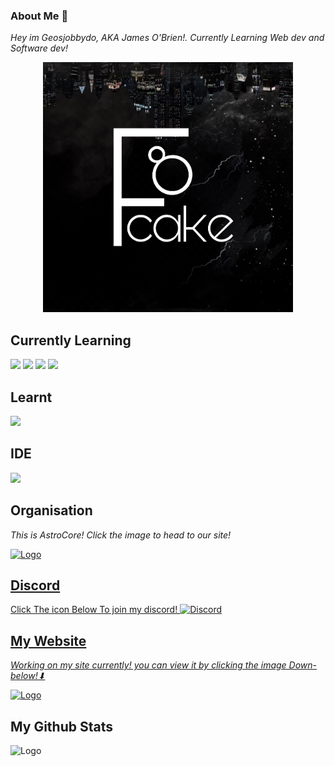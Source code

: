 ### About Me 📃

*Hey im Geosjobbydo, AKA James O'Brien!. Currently Learning Web dev and Software dev!*
<p style="text-align:center;"><img src="Pictures/image0 (2).png" alt="Logo" style="height: 400px; width:400px;"></p>

## Currently Learning
<p align='left'>
   <img src="https://img.shields.io/badge/css-%231572B6.svg?&style=for-the-badge&logo=css3&logoColor=white">
  <img src="https://img.shields.io/badge/html-%23E34F26.svg?&style=for-the-badge&logo=html5&logoColor=white">
  <img src="https://img.shields.io/badge/javascript%20-%23323330.svg?&style=for-the-badge&logo=javascript&logoColor=%23F7DF1E">
   <img src="https://img.shields.io/badge/C%23-239120?style=for-the-badge&logo=c-sharp&logoColor=white">
</p>
 
## Learnt
<p align='left'>
  <img src="https://img.shields.io/badge/Python-FFD43B?style=for-the-badge&logo=python&logoColor=blue">
</p>

## IDE
 <p align='left'>
  <img src="https://img.shields.io/badge/Visual_Studio_Code-0078D4?style=for-the-badge&logo=visual%20studio%20code&logoColor=white">
 </p>

## Organisation 
*This is AstroCore! Click the image to head to our site!*
<p align='left'>
<a href="https://Astrocore.net"><img src="https://github.com/geosjobby/geosjobby/blob/main/Pictures/Astrocore.png?raw=true" alt="Logo" style="height: 400px; width:400px;"><p/>

## Discord
<p align='left'>
   Click The icon Below To join my discord!
<a href="https://discord.astrocore.net"><img src="https://img.shields.io/badge/Discord-5865F2?style=for-the-badge&logo=discord&logoColor=white" alt="Discord"><p/>
 
## My Website
 *Working on my site currently! you can view it by clicking the image Down-below!⬇*
 <p align='left'>
<a href="https://geosjobby.xyz"><img src="https://github.com/geosjobby/geosjobby/blob/main/Pictures/SiteBackround.png?raw=true" alt="Logo" style="height: 400px; width:490px;"><p/><a>
    
## My Github Stats
   <p align='left'>
  <img src="https://github-readme-stats.vercel.app/api?username=geosjobby&show_icons=true&count_private=true&theme=prussian" alt="Logo" style="height: 400px; width:490px;">
</p>
